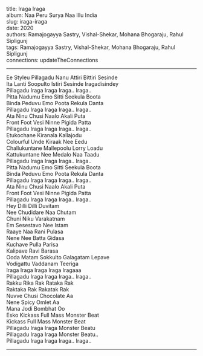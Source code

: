 title: Iraga Iraga  
album: Naa Peru Surya Naa Illu India  
slug: iraga-iraga  
date: 2020  
authors: Ramajogayya Sastry, Vishal-Shekar, Mohana Bhogaraju, Rahul Sipligunj  
tags: Ramajogayya Sastry, Vishal-Shekar, Mohana Bhogaraju, Rahul Sipligunj  
connections: updateTheConnections  

------------

Ee Styleu Pillagadu Nanu Attiri Bittiri Sesinde  
Ita Lanti Soopulto Istiri Sesinde Iragadisindey  
Pillagadu Iraga Iraga Iraga.. Iraga..  
Pitta Nadumu Emo Sitti Seekula Boota  
Binda Peduvu Emo Poota Rekula Danta  
Pillagadu Iraga Iraga Iraga.. Iraga..  
Ata Ninu Chusi Naalo Akali Puta  
Front Foot Vesi Ninne Pigida Patta  
Pillagadu Iraga Iraga Iraga.. Iraga..  
Etukochane Kiranala Kallajodu  
Colourful Unde Kiraak Nee Eedu  
Challukuntane Mallepoolu Lorry Loadu  
Kattukuntane Nee Medalo Naa Taadu  
Pillagadu Iraga Iraga Iraga.. Iraga..  
Pitta Nadumu Emo Sitti Seekula Boota  
Binda Peduvu Emo Poota Rekula Danta  
Pillagadu Iraga Iraga Iraga.. Iraga..  
Ata Ninu Chusi Naalo Akali Puta  
Front Foot Vesi Ninne Pigida Patta  
Pillagadu Iraga Iraga Iraga.. Iraga..  
Hey Dilli Dilli Duvitam  
Nee Chudidare Naa Chutam  
Chuni Niku Varakatnam  
Em Sesestavo Nee Istam  
Raaye Naa Rani Pulasa  
Nene Nee Batta Gidasa  
Kuchave Pulla Parisa  
Kalipave Ravi Barasa  
Ooda Matam Sokkulto Galagatam Lepave  
Vodigattu Vaddanam Teeriga  
Iraga Iraga Iraga Iraga Iragaaa  
Pillagadu Iraga Iraga Iraga.. Iraga..  
Rakku Rika Rak Rataka Rak  
Raktaka Rak Rakatak Rak  
Nuvve Chusi Chocolate Aa  
Nene Spicy Omlet Aa  
Mana Jodi Bombhat Oo  
Esko Kickass Full Mass Monster Beat  
Kickass Full Mass Monster Beat  
Pillagadu Iraga Iraga Monster Beatu  
Pillagadu Iraga Iraga Monster Beatu..  
Pillagadu Iraga Iraga Iraga.. Iraga..  


------------
